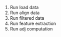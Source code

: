 1) Run load data
2) Run align data
3) Run filtered data
4) Run feature extraction
5) Run adj computation
